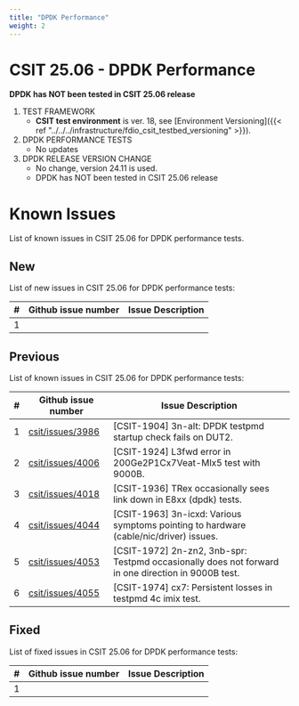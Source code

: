 ```yaml
---
title: "DPDK Performance"
weight: 2
---
```


# CSIT 25.06 - DPDK Performance

**DPDK has NOT been tested in CSIT 25.06 release**

1. TEST FRAMEWORK
   - **CSIT test environment** is ver. 18, see
     [Environment Versioning]({{< ref "../../../infrastructure/fdio_csit_testbed_versioning" >}}).
2. DPDK PERFORMANCE TESTS
   - No updates
3. DPDK RELEASE VERSION CHANGE
   - No change, version 24.11 is used.
   - DPDK has NOT been tested in CSIT 25.06 release

# Known Issues

List of known issues in CSIT 25.06 for DPDK performance tests.

## New

List of new issues in CSIT 25.06 for DPDK performance tests:

**#** | **Github issue number**                                      | **Issue Description**
------|--------------------------------------------------------------|--------------------------------------------------
  1   |                                                              |

## Previous

List of known issues in CSIT 25.06 for DPDK performance tests:

**#** | **Github issue number**                                      | **Issue Description**
------|--------------------------------------------------------------|--------------------------------------------------
  1   | [csit/issues/3986](https://github.com/FDio/csit/issues/3986) | [CSIT-1904] 3n-alt: DPDK testpmd startup check fails on DUT2.
  2   | [csit/issues/4006](https://github.com/FDio/csit/issues/4006) | [CSIT-1924] L3fwd error in 200Ge2P1Cx7Veat-Mlx5 test with 9000B.
  3   | [csit/issues/4018](https://github.com/FDio/csit/issues/4018) | [CSIT-1936] TRex occasionally sees link down in E8xx (dpdk) tests.
  4   | [csit/issues/4044](https://github.com/FDio/csit/issues/4044) | [CSIT-1963] 3n-icxd: Various symptoms pointing to hardware (cable/nic/driver) issues.
  5   | [csit/issues/4053](https://github.com/FDio/csit/issues/4053) | [CSIT-1972] 2n-zn2, 3nb-spr: Testpmd occasionally does not forward in one direction in 9000B test.
  6   | [csit/issues/4055](https://github.com/FDio/csit/issues/4055) | [CSIT-1974] cx7: Persistent losses in testpmd 4c imix test.

## Fixed

List of fixed issues in CSIT 25.06 for DPDK performance tests:

**#** | **Github issue number**                                      | **Issue Description**
------|--------------------------------------------------------------|--------------------------------------------------
  1   |                                                              |
